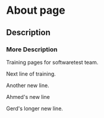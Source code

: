 # About page

## Description

### More Description

Training pages for softwaretest team.

Next line of training.

Another new line.

Ahmed's new line

Gerd's longer new line.
